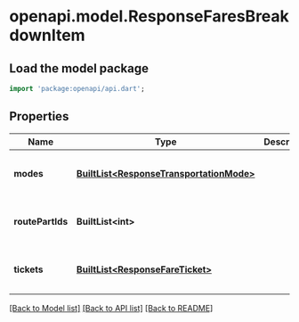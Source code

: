 # openapi.model.ResponseFaresBreakdownItem

## Load the model package
```dart
import 'package:openapi/api.dart';
```

## Properties
Name | Type | Description | Notes
------------ | ------------- | ------------- | -------------
**modes** | [**BuiltList&lt;ResponseTransportationMode&gt;**](ResponseTransportationMode.md) |  | [default to const []]
**routePartIds** | **BuiltList&lt;int&gt;** |  | [default to const []]
**tickets** | [**BuiltList&lt;ResponseFareTicket&gt;**](ResponseFareTicket.md) |  | [default to const []]

[[Back to Model list]](../README.md#documentation-for-models) [[Back to API list]](../README.md#documentation-for-api-endpoints) [[Back to README]](../README.md)



